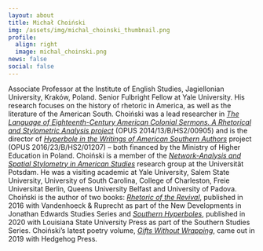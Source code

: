 ```yaml
---
layout: about
title: Michał Choiński
img: /assets/img/michal_choinski_thumbnail.png
profile:
  align: right
  image: michal_choinski.png
news: false
social: false
---
```




Associate Professor at the Institute of English Studies, Jagiellonian University, Kraków, Poland. Senior Fulbright Fellow at Yale University. His research focuses on the history of rhetoric in America, as well as the literature of the American South. Choiński was a lead researcher in <a href="{{ site.baseurl }}/projects/edwards/"><i>The Language of Eighteenth-Century American Colonial Sermons. A Rhetorical and Stylometric Analysis project</i></a> (OPUS 2014/13/B/HS2/00905) and is the director of <a href="https://ncn.gov.pl/finansowanie-nauki/przyklady-projektow/choinski?language=en"><i>Hyperbole in the Writings of American Southern Authors</i></a> project (OPUS 2016/23/B/HS2/01207) – both financed by the Ministry of Higher Education in Poland. Choiński is a member of the <a href="https://www.uni-potsdam.de/de/digital-humanities/aktivitaeten/projekte/network-analysis-and-spatial-stylometry-in-american-studies-nassa.html"><i>Network-Analysis and Spatial Stylometry in American Studies</i></a> research group at the Universität Potsdam. He was a visiting academic at Yale University, Salem State University, University of South Carolina, College of Charleston, Freie Universitat Berlin, Queens University Belfast and University of Padova. Choiński is the author of two books: <a href="https://www.vr-elibrary.de/doi/book/10.13109/9783666560231"><i>Rhetoric of the Revival</i></a>, published in 2016 with Vandenhoeck &amp; Ruprecht as part of the New Developments in Jonathan Edwards Studies Series and <a href="https://lsupress.org/books/detail/southern-hyperboles/"><i>Southern Hyperboles</i></a>, published in 2020 with Louisiana State University Press as part of the Southern Studies Series. Choiński’s latest poetry volume, <a href="https://www.hedgehogpress.co.uk/2019/09/27/autumn-books-michal-choinski/"><i>Gifts Without Wrapping</i></a>, came out in 2019 with Hedgehog Press.
